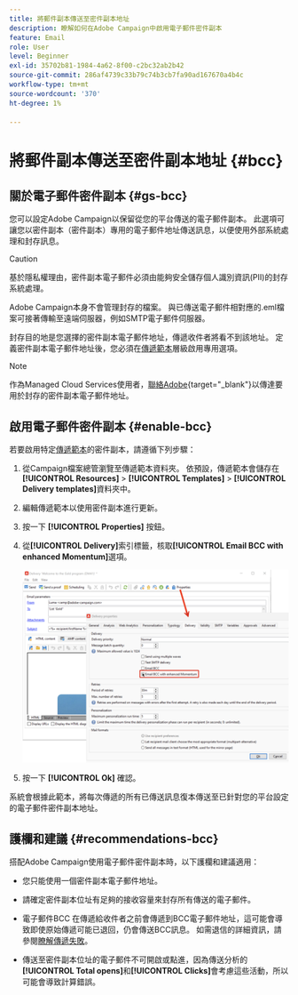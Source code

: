 ```yaml
---
title: 將郵件副本傳送至密件副本地址
description: 瞭解如何在Adobe Campaign中啟用電子郵件密件副本
feature: Email
role: User
level: Beginner
exl-id: 35702b81-1984-4a62-8f00-c2bc32ab2b42
source-git-commit: 286af4739c33b79c74b3cb7fa90ad167670a4b4c
workflow-type: tm+mt
source-wordcount: '370'
ht-degree: 1%

---
```


# 將郵件副本傳送至密件副本地址 {#bcc}

<!--
>[!NOTE]
>
>This capability is available starting Campaign v8.3. To check your version, refer to [this section](../start/compatibility-matrix.md#how-to-check-your-campaign-version-and-buildversion)-->

## 關於電子郵件密件副本 {#gs-bcc}

您可以設定Adobe Campaign以保留從您的平台傳送的電子郵件副本。 此選項可讓您以密件副本（密件副本）專用的電子郵件地址傳送訊息，以便使用外部系統處理和封存訊息。

>[!CAUTION]
>
>基於隱私權理由，密件副本電子郵件必須由能夠安全儲存個人識別資訊(PII)的封存系統處理。

Adobe Campaign本身不會管理封存的檔案。 與已傳送電子郵件相對應的.eml檔案可接著傳輸至遠端伺服器，例如SMTP電子郵件伺服器。

封存目的地是您選擇的密件副本電子郵件地址，傳遞收件者將看不到該地址。 定義密件副本電子郵件地址後，您必須在[傳遞範本](create-templates.md)層級啟用專用選項。

>[!NOTE]
>
>作為Managed Cloud Services使用者，[聯絡Adobe](../start/campaign-faq.md#support){target="_blank"}以傳達要用於封存的密件副本電子郵件地址。

## 啟用電子郵件密件副本 {#enable-bcc}

若要啟用特定[傳遞範本](create-templates.md)的密件副本，請遵循下列步驟：

1. 從Campaign檔案總管瀏覽至傳遞範本資料夾。 依預設，傳遞範本會儲存在&#x200B;**[!UICONTROL Resources]** > **[!UICONTROL Templates]** > **[!UICONTROL Delivery templates]**&#x200B;資料夾中。
1. 編輯傳遞範本以使用密件副本進行更新。
1. 按一下 **[!UICONTROL Properties]** 按鈕。
1. 從&#x200B;**[!UICONTROL Delivery]**&#x200B;索引標籤，核取&#x200B;**[!UICONTROL Email BCC with enhanced Momentum]**&#x200B;選項。

   ![](assets/email-bcc.png)

1. 按一下 **[!UICONTROL Ok]** 確認。

系統會根據此範本，將每次傳遞的所有已傳送訊息復本傳送至已針對您的平台設定的電子郵件密件副本地址。

## 護欄和建議 {#recommendations-bcc}

搭配Adobe Campaign使用電子郵件密件副本時，以下護欄和建議適用：

* 您只能使用一個密件副本電子郵件地址。

* 請確定密件副本位址有足夠的接收容量來封存所有傳送的電子郵件。

* 電子郵件BCC <!--with Enhanced MTA-->在傳遞給收件者之前會傳遞到BCC電子郵件地址，這可能會導致即使原始傳遞可能已退回，仍會傳送BCC訊息。 如需退信的詳細資訊，請參閱[瞭解傳遞失敗](delivery-failures.md)。

* 傳送至密件副本位址的電子郵件不可開啟或點進，因為傳送分析的&#x200B;**[!UICONTROL Total opens]**&#x200B;和&#x200B;**[!UICONTROL Clicks]**&#x200B;會考慮這些活動，所以可能會導致計算錯誤。

<!--Only successfully sent emails are taken in account, bounces are not.-->

